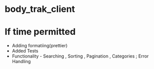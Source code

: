 # body_trak_client

# If time permitted
- Adding formatiing(prettier)
- Added Tests
- Functionality - Searching , Sorting , Pagination , Categories ; Error Handling
